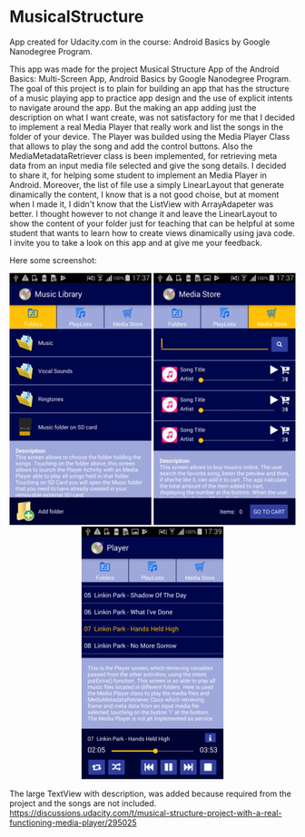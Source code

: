 # MusicalStructure
App created for Udacity.com in the course: Android Basics by Google Nanodegree Program.

This app was made for the project Musical Structure App of the Android Basics: Multi-Screen App, Android Basics by Google Nanodegree Program. 
The goal of this project is to plain for building an app that has the structure of a music playing app to practice app design and the use of explicit intents to navigate around the app. But the making an app adding just the description on what I want create, was not satisfactory for me that I decided to implement a real Media Player that really work and list the songs in the folder of your device. 
The Player was builded using the Media Player Class that allows to play the song and add the control buttons. Also the MediaMetadataRetriever class is been implemented, for retrieving meta data from an input media file selected and give the song details. I decided to share it, for helping some student to implement an Media Player in Android.
Moreover, the list of file use a simply LinearLayout that generate dinamically the content, I know that is a not good choise, but at moment when I made it, I didn't know that the ListView with ArrayAdapeter was better. I thought however to not change it and leave the LinearLayout to show the content of your folder just for teaching that can be helpful at some student that wants to learn how to create views dinamically using java code. I invite you to take a look on this app and at give me your feedback. 


Here some screenshot:

<p align="center">
  <img src="Screenshot_2017-07-01-17-37-22.png" width="250"/>
  <img src="Screenshot_2017-07-01-17-37-44.png" width="250"/>
  <img src="Screenshot_2017-07-01-17-39-06.png" width="250"/>
</p>


The large TextView with description, was added because required from the project and the songs are not included.
https://discussions.udacity.com/t/musical-structure-project-with-a-real-functioning-media-player/295025

